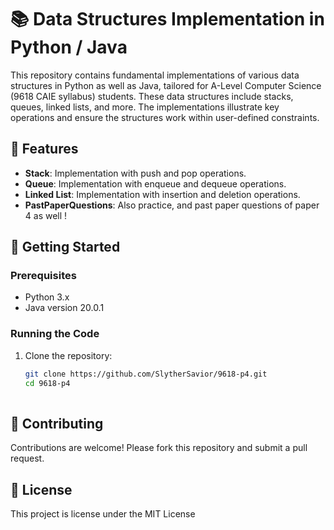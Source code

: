# 📚 Data Structures Implementation in Python / Java

This repository contains fundamental implementations of various data structures in Python as well as Java, tailored for A-Level Computer Science (9618 CAIE syllabus) students. These data structures include stacks, queues, linked lists, and more. The implementations illustrate key operations and ensure the structures work within user-defined constraints.

## 🌟 Features

- **Stack**: Implementation with push and pop operations.
- **Queue**: Implementation with enqueue and dequeue operations.
- **Linked List**: Implementation with insertion and deletion operations.
- **PastPaperQuestions**: Also practice, and past paper questions of paper 4 as well ! 

## 🚀 Getting Started

### Prerequisites

- Python 3.x
- Java version 20.0.1

### Running the Code

1. Clone the repository:
   ```bash
   git clone https://github.com/SlytherSavior/9618-p4.git
   cd 9618-p4
 

## 🤝 Contributing
  Contributions are welcome! Please fork this repository and submit a pull request. 

## 📜 License
This project is license under the MIT License
